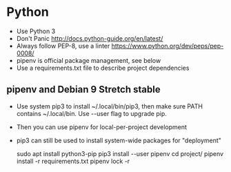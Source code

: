 # Python
- Use Python 3
- Don't Panic http://docs.python-guide.org/en/latest/
- Always follow PEP-8, use a linter https://www.python.org/dev/peps/pep-0008/
- pipenv is official package management, see below
- Use a requirements.txt file to describe project dependencies

## pipenv and Debian 9 Stretch stable
- Use system pip3 to install ~/.local/bin/pip3, then make sure PATH contains
  ~/.local/bin. Use --user flag to upgrade pip.
- Then you can use pipenv for local-per-project development
- pip3 can still be used to install system-wide packages for "deployment"

    sudo apt install python3-pip
    pip3 install --user pipenv
    cd project/
    pipenv install -r requirements.txt
    pipenv lock -r
